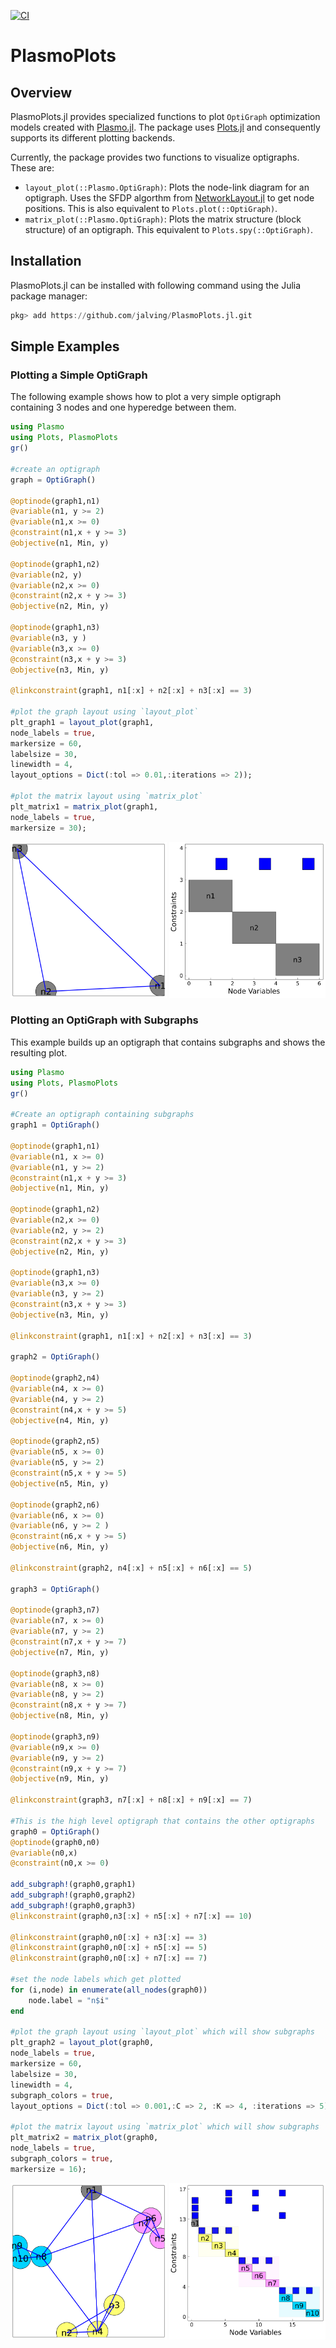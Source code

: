 [![CI](https://github.com/jalving/PlasmoPlots.jl/workflows/CI/badge.svg)](https://github.com/jalving/PlasmoPlots.jl/actions)

# PlasmoPlots

## Overview
PlasmoPlots.jl provides specialized functions to plot `OptiGraph` optimization models created with [Plasmo.jl](https://zavalab.github.io/Plasmo.jl).
The package uses [Plots.jl](https://github.com/JuliaPlots/Plots.jl) and consequently supports its different plotting backends.

Currently, the package provides two functions to visualize optigraphs.  These are:
- `layout_plot(::Plasmo.OptiGraph)`: Plots the node-link diagram for an optigraph. Uses the SFDP algorthm from [NetworkLayout.jl](https://github.com/JuliaGraphs/NetworkLayout.jl) to get node positions. This is also equivalent to `Plots.plot(::OptiGraph)`.
- `matrix_plot(::Plasmo.OptiGraph)`: Plots the matrix structure (block structure) of an optigraph.  This equivalent to `Plots.spy(::OptiGraph)`.

## Installation
PlasmoPlots.jl can be installed with following command using the Julia package manager:

```julia
pkg> add https://github.com/jalving/PlasmoPlots.jl.git
```

## Simple Examples

### Plotting a Simple OptiGraph

The following example shows how to plot a very simple optigraph containing 3 nodes and one hyperedge between them.
```julia
using Plasmo
using Plots, PlasmoPlots
gr()

#create an optigraph
graph = OptiGraph()

@optinode(graph1,n1)
@variable(n1, y >= 2)
@variable(n1,x >= 0)
@constraint(n1,x + y >= 3)
@objective(n1, Min, y)

@optinode(graph1,n2)
@variable(n2, y)
@variable(n2,x >= 0)
@constraint(n2,x + y >= 3)
@objective(n2, Min, y)

@optinode(graph1,n3)
@variable(n3, y )
@variable(n3,x >= 0)
@constraint(n3,x + y >= 3)
@objective(n3, Min, y)

@linkconstraint(graph1, n1[:x] + n2[:x] + n3[:x] == 3)

#plot the graph layout using `layout_plot`
plt_graph1 = layout_plot(graph1,
node_labels = true,
markersize = 60,
labelsize = 30,
linewidth = 4,
layout_options = Dict(:tol => 0.01,:iterations => 2));

#plot the matrix layout using `matrix_plot`
plt_matrix1 = matrix_plot(graph1,
node_labels = true,
markersize = 30);
```

<img src="assets/simple_plot_layout.png" width="250" height="250">  <img src="assets/simple_matrix_layout.png" width="250" height="250">


### Plotting an OptiGraph with Subgraphs
This example builds up an optigraph that contains subgraphs and shows the resulting plot.
```julia
using Plasmo
using Plots, PlasmoPlots
gr()

#Create an optigraph containing subgraphs
graph1 = OptiGraph()

@optinode(graph1,n1)
@variable(n1, x >= 0)
@variable(n1, y >= 2)
@constraint(n1,x + y >= 3)
@objective(n1, Min, y)

@optinode(graph1,n2)
@variable(n2,x >= 0)
@variable(n2, y >= 2)
@constraint(n2,x + y >= 3)
@objective(n2, Min, y)

@optinode(graph1,n3)
@variable(n3,x >= 0)
@variable(n3, y >= 2)
@constraint(n3,x + y >= 3)
@objective(n3, Min, y)

@linkconstraint(graph1, n1[:x] + n2[:x] + n3[:x] == 3)

graph2 = OptiGraph()

@optinode(graph2,n4)
@variable(n4, x >= 0)
@variable(n4, y >= 2)
@constraint(n4,x + y >= 5)
@objective(n4, Min, y)

@optinode(graph2,n5)
@variable(n5, x >= 0)
@variable(n5, y >= 2)
@constraint(n5,x + y >= 5)
@objective(n5, Min, y)

@optinode(graph2,n6)
@variable(n6, x >= 0)
@variable(n6, y >= 2 )
@constraint(n6,x + y >= 5)
@objective(n6, Min, y)

@linkconstraint(graph2, n4[:x] + n5[:x] + n6[:x] == 5)

graph3 = OptiGraph()

@optinode(graph3,n7)
@variable(n7, x >= 0)
@variable(n7, y >= 2)
@constraint(n7,x + y >= 7)
@objective(n7, Min, y)

@optinode(graph3,n8)
@variable(n8, x >= 0)
@variable(n8, y >= 2)
@constraint(n8,x + y >= 7)
@objective(n8, Min, y)

@optinode(graph3,n9)
@variable(n9,x >= 0)
@variable(n9, y >= 2)
@constraint(n9,x + y >= 7)
@objective(n9, Min, y)

@linkconstraint(graph3, n7[:x] + n8[:x] + n9[:x] == 7)

#This is the high level optigraph that contains the other optigraphs
graph0 = OptiGraph()
@optinode(graph0,n0)
@variable(n0,x)
@constraint(n0,x >= 0)

add_subgraph!(graph0,graph1)
add_subgraph!(graph0,graph2)
add_subgraph!(graph0,graph3)
@linkconstraint(graph0,n3[:x] + n5[:x] + n7[:x] == 10)

@linkconstraint(graph0,n0[:x] + n3[:x] == 3)
@linkconstraint(graph0,n0[:x] + n5[:x] == 5)
@linkconstraint(graph0,n0[:x] + n7[:x] == 7)

#set the node labels which get plotted
for (i,node) in enumerate(all_nodes(graph0))
    node.label = "n$i"
end

#plot the graph layout using `layout_plot` which will show subgraphs
plt_graph2 = layout_plot(graph0,
node_labels = true,
markersize = 60,
labelsize = 30,
linewidth = 4,
subgraph_colors = true,
layout_options = Dict(:tol => 0.001,:C => 2, :K => 4, :iterations => 5));

#plot the matrix layout using `matrix_plot` which will show subgraphs
plt_matrix2 = matrix_plot(graph0,
node_labels = true,
subgraph_colors = true,
markersize = 16);
```
<img src="assets/subgraph_plot_layout.png" width="250" height="250">  <img src="assets/subgraph_matrix_layout.png" width="250" height="250">
